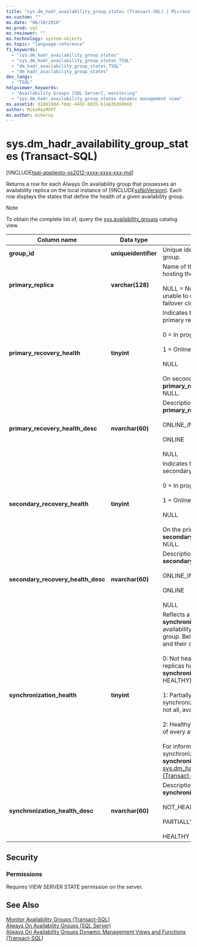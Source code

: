 ```yaml
---
title: "sys.dm_hadr_availability_group_states (Transact-SQL) | Microsoft Docs"
ms.custom: ""
ms.date: "06/10/2016"
ms.prod: sql
ms.reviewer: ""
ms.technology: system-objects
ms.topic: "language-reference"
f1_keywords: 
  - "sys.dm_hadr_availability_group_states"
  - "sys.dm_hadr_availability_group_states_TSQL"
  - "dm_hadr_availability_group_states_TSQL"
  - "dm_hadr_availability_group_states"
dev_langs: 
  - "TSQL"
helpviewer_keywords: 
  - "Availability Groups [SQL Server], monitoring"
  - "sys.dm_hadr_availability_group_states dynamic management view"
ms.assetid: d18019dd-f8dc-4492-b035-b1a639369b65
author: MikeRayMSFT
ms.author: mikeray
---
```

# sys.dm_hadr_availability_group_states (Transact-SQL)
[!INCLUDE[tsql-appliesto-ss2012-xxxx-xxxx-xxx-md](../../includes/tsql-appliesto-ss2012-xxxx-xxxx-xxx-md.md)]

  Returns a row for each Always On availability group that possesses an availability replica on the local instance of [!INCLUDE[ssNoVersion](../../includes/ssnoversion-md.md)]. Each row displays the states that define the health of a given availability group.  
  
> [!NOTE]  
>  To obtain the complete list of, query the [sys.availability_groups](../../relational-databases/system-catalog-views/sys-availability-groups-transact-sql.md) catalog view.  
  
|Column name|Data type|Description|  
|-----------------|---------------|-----------------|  
|**group_id**|**uniqueidentifier**|Unique identifier of the availability group.|  
|**primary_replica**|**varchar(128)**|Name of the server instance that is hosting the current primary replica.<br /><br /> NULL = Not the primary replica or unable to communicate with the WSFC failover cluster.|  
|**primary_recovery_health**|**tinyint**|Indicates the recovery health of the primary replica, one of:<br /><br /> 0 = In progress<br /><br /> 1 = Online<br /><br /> NULL<br /><br /> On secondary replicas the **primary_recovery_health** column is NULL.|  
|**primary_recovery_health_desc**|**nvarchar(60)**|Description of **primary_replica_health**, one of:<br /><br /> ONLINE_IN_PROGRESS<br /><br /> ONLINE<br /><br /> NULL|  
|**secondary_recovery_health**|**tinyint**|Indicates the recovery health of a secondary replica replica,one of:<br /><br /> 0 = In progress<br /><br /> 1 = Online<br /><br /> NULL<br /><br /> On the primary replica, the **secondary_recovery_health** column is NULL.|  
|**secondary_recovery_health_desc**|**nvarchar(60)**|Description of **secondary_recovery_health**, one of:<br /><br /> ONLINE_IN_PROGRESS<br /><br /> ONLINE<br /><br /> NULL|  
|**synchronization_health**|**tinyint**|Reflects a rollup of the **synchronization_health** of all availability replicas in the availability group. Below are the possible values and their descriptions.<br /><br /> 0: Not healthy. None of the availability replicas have a healthy **synchronization_health** (2 = HEALTHY).<br /><br /> 1: Partially healthy. The synchronization health of some, but not all, availability replicas is healthy.<br /><br /> 2: Healthy. The synchronization health of every availability replica is healthy.<br /><br /> For information about replica synchronization health, see the **synchronization_health** column in [sys.dm_hadr_availability_replica_states &#40;Transact-SQL&#41;](../../relational-databases/system-dynamic-management-views/sys-dm-hadr-availability-replica-states-transact-sql.md).|  
|**synchronization_health_desc**|**nvarchar(60)**|Description of **synchronization_health**, one of:<br /><br /> NOT_HEALTHY<br /><br /> PARTIALLY_HEALTHY<br /><br /> HEALTHY|  
  
## Security  
  
### Permissions  
 Requires VIEW SERVER STATE permission on the server.  
  
## See Also  
 [Monitor Availability Groups &#40;Transact-SQL&#41;](../../database-engine/availability-groups/windows/monitor-availability-groups-transact-sql.md)   
 [Always On Availability Groups &#40;SQL Server&#41;](../../database-engine/availability-groups/windows/always-on-availability-groups-sql-server.md)   
 [Always On Availability Groups Dynamic Management Views and Functions &#40;Transact-SQL&#41;](../../relational-databases/system-dynamic-management-views/always-on-availability-groups-dynamic-management-views-functions.md)  
  
  
